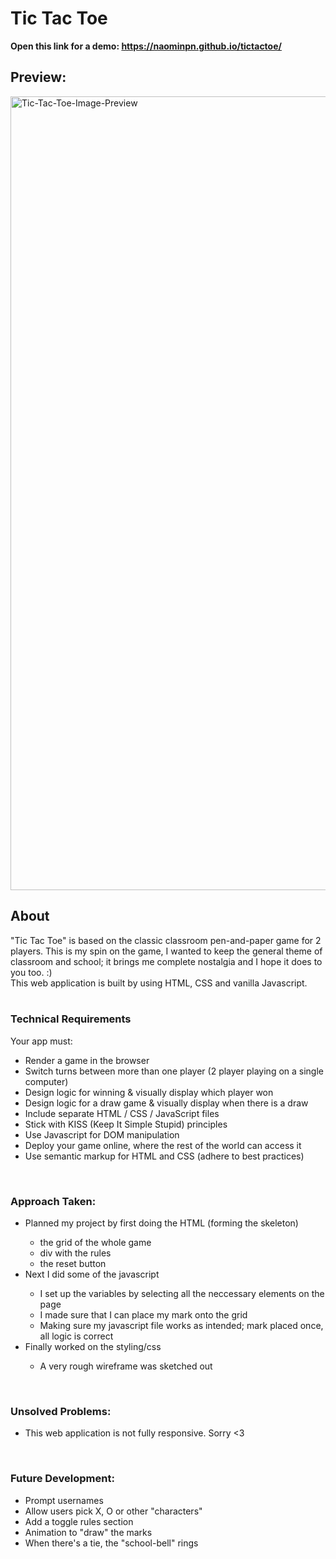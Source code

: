 <h1> Tic Tac Toe </h1>

<b>Open this link for a demo: https://naominpn.github.io/tictactoe/</b>

<h2>Preview:</h3> 
<img width="1270" alt="Tic-Tac-Toe-Image-Preview" src="https://user-images.githubusercontent.com/83072963/130860240-d497042f-e302-4b90-8b22-5cb2f2da768c.png">

<h2>About</h2>
"Tic Tac Toe" is based on the classic classroom pen-and-paper game for 2 players. 
This is my spin on the game, I wanted to keep the general theme of classroom and school; it brings me complete nostalgia and I hope it does to you too. :) 
<br>
This web application is built by using HTML, CSS and vanilla Javascript. 
<br>
<br>
<h3> Technical Requirements </h3>
Your app must:
<ul>
    <li> Render a game in the browser </li> 
    <li> Switch turns between more than one player (2 player playing on a single computer)</li>
    <li> Design logic for winning & visually display which player won</li>
    <li> Design logic for a draw game & visually display when there is a draw</li>
    <li> Include separate HTML / CSS / JavaScript files</li>
    <li> Stick with KISS (Keep It Simple Stupid) principles</li>
    <li> Use Javascript for DOM manipulation</li>
    <li> Deploy your game online, where the rest of the world can access it</li>
    <li> Use semantic markup for HTML and CSS (adhere to best practices)</li>
</ul>
<br>
<h3> Approach Taken: </h3>
<ul>
<li>Planned my project by first doing the HTML (forming the skeleton)</li>
    <ul>
        <li> the grid of the whole game</li>
        <li> div with the rules</li>
        <li> the reset button</li>
    </ul>
<li>  Next I did some of the javascript </li>
    <ul>
        <li> I set up the variables by selecting all the neccessary elements on the page</li>
        <li> I made sure that I can place my mark onto the grid</li>
        <li>  Making sure my javascript file works as intended; mark placed once, all logic is correct</li>
    </ul>
<li>  Finally worked on the styling/css</li>
    <ul>
        <li> A very rough wireframe was sketched out </li>
    </ul>
</ul>
<br> 
<h3> Unsolved Problems: </h3> 
<ul> 
    <li> This web application is not fully responsive. Sorry <3 </li>
</ul>
<br>
<h3> Future Development: </h3>
<ul>
    <li> Prompt usernames </li>
    <li> Allow users pick X, O or other "characters" </li>
    <li> Add a toggle rules section </li>
    <li> Animation to "draw" the marks</li>
    <li> When there's a tie, the "school-bell" rings</li>
</ul>
